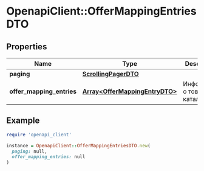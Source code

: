 # OpenapiClient::OfferMappingEntriesDTO

## Properties

| Name | Type | Description | Notes |
| ---- | ---- | ----------- | ----- |
| **paging** | [**ScrollingPagerDTO**](ScrollingPagerDTO.md) |  | [optional] |
| **offer_mapping_entries** | [**Array&lt;OfferMappingEntryDTO&gt;**](OfferMappingEntryDTO.md) | Информация о товарах в каталоге. |  |

## Example

```ruby
require 'openapi_client'

instance = OpenapiClient::OfferMappingEntriesDTO.new(
  paging: null,
  offer_mapping_entries: null
)
```

